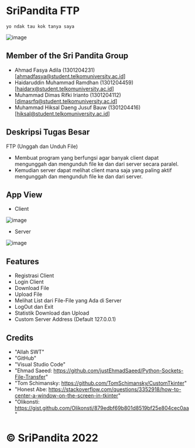  # **SriPandita FTP** 
 `yo ndak tau kok tanya saya`

<!-- ## SriPanditaFTP Logo -->
![image](https://user-images.githubusercontent.com/49301219/210217612-4802bf5f-02d3-45cb-81e4-c6d35947355c.png)

## Member of the Sri Pandita Group
- Ahmad Fasya Adila                 (1301204231) [ahmadfasya@student.telkomuniversity.ac.id]
- Haidaruddin Muhammad Ramdhan      (1301204459) [haidarx@student.telkomuniversity.ac.id]
- Muhammad Dimas Rifki Irianto      (1301204112) [dimasrfq@student.telkomuniversity.ac.id]
- Muhammad Hiksal Daeng Jusuf Bauw  (1301204416) [hiksal@student.telkomuniversity.ac.id]

## Deskripsi Tugas Besar
FTP (Unggah dan Unduh File)
- Membuat program yang berfungsi agar banyak client dapat mengunggah dan mengunduh file ke dan dari server secara paralel.
- Kemudian server dapat melihat client mana saja yang paling aktif mengunggah dan mengunduh file ke dan dari server.  

## App View
- Client

![image](https://user-images.githubusercontent.com/49301219/210217581-dc1c8dd0-628f-4924-9912-dd4fedb60e09.png)

- Server

![image](https://user-images.githubusercontent.com/49301219/210217565-167f4918-4b33-4132-a08f-a5a3a44d826a.png)

## Features

- Registrasi Client
- Login Client
- Download File
- Upload File
- Melihat List dari File-File yang Ada di Server
- LogOut dan Exit
- Statistik Download dan Upload
- Custom Server Address (Default 127.0.0.1)

<!-- ## Bonus
![image](https://user-images.githubusercontent.com/49301219/210217552-5df92b08-d5c2-4314-bba0-09ddc7ba5254.png) -->

## Credits
- "Allah SWT"
- "GitHub"
- "Visual Studio Code"
- "Ehmad Saeed: https://github.com/justEhmadSaeed/Python-Sockets-File-Transfer"
- "Tom Schimansky: https://github.com/TomSchimansky/CustomTkinter"
- "Honest Abe: https://stackoverflow.com/questions/3352918/how-to-center-a-window-on-the-screen-in-tkinter"
- "Olikonsti: https://gist.github.com/Olikonsti/879edbf69b801d8519bf25e804cec0aa"

# **© SriPandita 2022**
